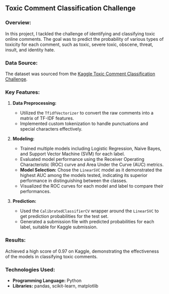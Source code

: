## Toxic Comment Classification Challenge

### Overview:
In this project, I tackled the challenge of identifying and classifying toxic online comments. The goal was to predict the probability of various types of toxicity for each comment, such as toxic, severe toxic, obscene, threat, insult, and identity hate.

### Data Source:
The dataset was sourced from the [Kaggle Toxic Comment Classification Challenge](https://www.kaggle.com/c/jigsaw-toxic-comment-classification-challenge).

### Key Features:

1. **Data Preprocessing:**
    - Utilized the `TfidfVectorizer` to convert the raw comments into a matrix of TF-IDF features.
    - Implemented custom tokenization to handle punctuations and special characters effectively.

2. **Modeling:**
    - Trained multiple models including Logistic Regression, Naive Bayes, and Support Vector Machine (SVM) for each label.
    - Evaluated model performance using the Receiver Operating Characteristic (ROC) curve and Area Under the Curve (AUC) metrics.
    - **Model Selection:** Chose the `LinearSVC` model as it demonstrated the highest AUC among the models tested, indicating its superior performance in distinguishing between the classes.
    - Visualized the ROC curves for each model and label to compare their performances.

3. **Prediction:**
    - Used the `CalibratedClassifierCV` wrapper around the `LinearSVC` to get prediction probabilities for the test set.
    - Generated a submission file with predicted probabilities for each label, suitable for Kaggle submission.

### Results:
Achieved a high score of 0.97 on Kaggle, demonstrating the effectiveness of the models in classifying toxic comments.

### Technologies Used:
- **Programming Language:** Python
- **Libraries:** pandas, scikit-learn, matplotlib
